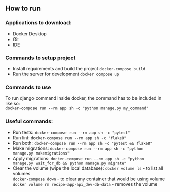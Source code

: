 ## How to run
### Applications to download:
- Docker Desktop
- Git
- IDE

### Commands to setup project
- Install requirements and build the project
```docker-compose build```
- Run the server for development
```docker compose up```

### Commands to use
To run django command inside docker, the command has to be included in like so:<br />
```docker-compose run --rm app sh -c "python manage.py my_command"```

### Useful commands:
- Run tests:
```docker-compose run --rm app sh -c "pytest"```
- Run lint:
```docker-compose run --rm app sh -c "flake8"```
- Run both:
```docker-compose run --rm app sh -c "pytest && flake8"```
- Make migrations:
```docker-compose run --rm app sh -c "python manage.py makemigrations"```
- Apply migrations:
```docker-compose run --rm app sh -c "python manage.py wait_for_db && python manage.py migrate"```
- Clear the volume (wipe the local database):
```docker volume ls``` - to list all volumes<br />
```docker-compose down``` - to clear any container that would be using volume<br />
```docker volume rm recipe-app-api_dev-db-data``` - removes the volume
